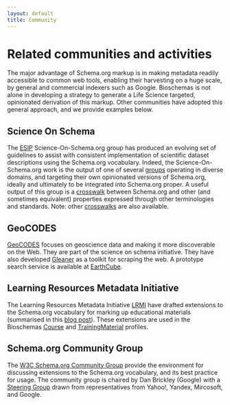 ```yaml
---
layout: default
title: Community
---
```

# Related communities and activities

The major advantage of Schema.org markup is in making metadata readily accessible to common web tools, enabling their harvesting on a huge scale, by general and commercial indexers such as Google. Bioschemas is not alone in developing a strategy to generate a Life Science targeted, opinionated derivation of this markup. Other communities have adopted this general approach, and we provide examples below.

## Science On Schema
 The [ESIP](https://github.com/ESIPFed/science-on-schema.org) Science-On-Schema.org group has produced an evolving set of guidelines to assist with consistent implementation of scientific dataset descriptions using the Schema.org vocabulary. Indeed, the Science-On-Schema.org work is the output of one of several [groups](https://www.rd-alliance.org/groups/research-metadata-schemas-wg) operating in diverse domains, and targeting their own opinionated versions of Schema.org, ideally and ultimately to be integrated into Schema.org proper. A useful output of this group is a [crosswalk](https://docs.google.com/spreadsheets/d/1P6WH8h4OnIVR9UJj3FcOebNUpLnKNBCuvEp3NsLRho4/edit#gid=0) between Schema.org and other (and sometimes equivalent) properties expressed through other terminologies and standards. Note: other [crosswalks](https://zenodo.org/record/4420116#.YIMuFGhKg2y) are also available.

## GeoCODES

[GeoCODES](https://www.earthcube.org/geocodes) focuses on geoscience data and making it more discoverable on the Web. They are part of the science on schema initiative. They have also developed [Gleaner](https://gleaner.io/) as a toolkit for scraping the web. A prototype search service is available at [EarthCube](https://geocodes.earthcube.org/).

## Learning Resources Metadata Initiative

The Learning Resources Metadata Initiative [LRMI](http://www.lrmi.net/) have drafted extensions to the Schema.org vocabulary for marking up educational materials (summarised in this [blog post](https://blogs.pjjk.net/phil/learningresource-added-to-schema-org/)). These extensions are used in the Bioschemas [Course](/profiles/Course) and [TrainingMaterial](/profiles/TrainingMaterial) profiles.

## Schema.org Community Group

The [W3C Schema.org Community Group](https://www.w3.org/community/schemaorg/) provide the environment for discussing extensions to the Schema.org vocabulary, and its best practice for usage. The community group is chaired by Dan Brickley (Google) with a [Steering Group](https://schema.org/docs/about.html#cgsg) drawn from representatives from Yahoo!, Yandex, Mircosoft, and Google.
